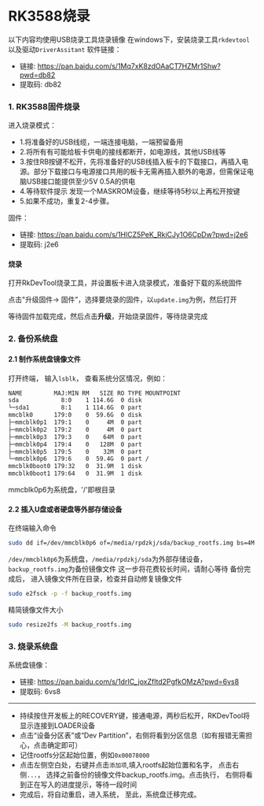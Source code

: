 

# RK3588烧录

以下内容均使用USB烧录工具烧录镜像 
在windows下，安装烧录工具`rkdevtool`以及驱动`DriverAssitant` 
软件链接： 
* 链接: https://pan.baidu.com/s/1Mq7xK8zdOAaCT7HZMr1Shw?pwd=db82  
* 提取码: db82 


### 1. RK3588固件烧录

进入烧录模式： 
* 1.将准备好的USB线缆，一端连接电脑，一端预留备用 
* 2.将所有有可能给板卡供电的接线都断开，如电源线，其他USB线等  
* 3.按住RB按键不松开，先将准备好的USB线插入板卡的下载接口，再插入电源。部分下载接口与电源接口共用的板卡无需再插入额外的电源，但需保证电脑USB接口能提供至少5V 0.5A的供电    
* 4.等待软件提示 发现一个MASKROM设备，继续等待5秒以上再松开按键  
* 5.如果不成功，重复2-4步骤。 

固件：   
* 链接: https://pan.baidu.com/s/1HlCZ5PeK_RkiCJy1O6CpDw?pwd=j2e6     
* 提取码: j2e6  


#### 烧录
打开RkDevTool烧录工具，并设置板卡进入烧录模式，准备好下载的系统固件

点击"升级固件-> 固件”，选择要烧录的固件，以`update.img`为例，然后打开

等待固件加载完成，然后点击**升级**，开始烧录固件，等待烧录完成

### 2. 备份系统盘

#### 2.1 制作系统盘镜像文件

打开终端， 输入`lsblk`， 查看系统分区情况，例如：
```bash
NAME         MAJ:MIN RM   SIZE RO TYPE MOUNTPOINT
sda            8:0    1 114.6G  0 disk 
└─sda1         8:1    1 114.6G  0 part 
mmcblk0      179:0    0  59.6G  0 disk 
├─mmcblk0p1  179:1    0     4M  0 part 
├─mmcblk0p2  179:2    0     4M  0 part 
├─mmcblk0p3  179:3    0    64M  0 part 
├─mmcblk0p4  179:4    0   128M  0 part 
├─mmcblk0p5  179:5    0    32M  0 part 
└─mmcblk0p6  179:6    0  59.4G  0 part /
mmcblk0boot0 179:32   0  31.9M  1 disk 
mmcblk0boot1 179:64   0  31.9M  1 disk 
```
mmcblk0p6为系统盘，'/'即根目录

#### 2.2 插入U盘或者硬盘等外部存储设备
在终端输入命令
```bash
sudo dd if=/dev/mmcblk0p6 of=/media/rpdzkj/sda/backup_rootfs.img bs=4M status=progress
```
`/dev/mmcblk0p6`为系统盘，`/media/rpdzkj/sda`为外部存储设备， `backup_rootfs.img`为备份镜像文件
这一步将花费较长时间，请耐心等待
备份完成后， 进入镜像文件所在目录，检查并自动修复镜像文件
```bash
sudo e2fsck -p -f backup_rootfs.img
```
精简镜像文件大小
```bash
sudo resize2fs -M backup_rootfs.img
```

### 3. 烧录系统盘

系统盘镜像：    
* 链接: https://pan.baidu.com/s/1drIC_joxZfltd2PgfkOMzA?pwd=6vs8     
* 提取码: 6vs8 
*******   
* 持续按住开发板上的RECOVERY键，接通电源，两秒后松开，RKDevTool将显示连接到LOADER设备    
* 点击“设备分区表”或“Dev Partition”，右侧将看到分区信息（如有报错无需担心，点击确定即可）     
* 记住rootfs分区起始位置，例如`0x00078000` 
* 点击左侧空白处，右键并点击`添加项`,填入rootfs起始位置和名字， 点击右侧`...`， 选择之前备份的镜像文件backup_rootfs.img。点击执行， 右侧将看到正在写入的进度提示，等待一段时间 
* 完成后，将自动重启，进入系统， 至此，系统盘迁移完成。 



